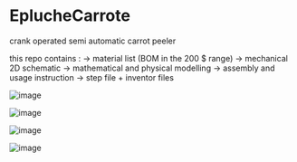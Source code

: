 # EplucheCarrote
crank operated semi automatic carrot peeler

this repo contains :
-> material list (BOM in the 200 $ range)
-> mechanical 2D schematic
-> mathematical and physical modelling
-> assembly and usage instruction
-> step file + inventor files

![image](https://user-images.githubusercontent.com/15912256/187073476-104548c5-6e07-4eab-9a69-f48355eb4ed6.png)


![image](https://user-images.githubusercontent.com/15912256/187073515-e6d37b91-89c8-4e6a-80f9-6091e7aa29b2.png)

![image](https://user-images.githubusercontent.com/15912256/187073548-e828fd89-fbb8-4fa2-9bae-928978334407.png)

![image](https://user-images.githubusercontent.com/15912256/187073607-60e65f81-10c0-431e-909f-22a8300f1fb8.png)

